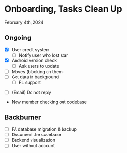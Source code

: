 <!-- slide -->
# Onboarding, Tasks Clean Up

February 4th, 2024

<!-- slide -->
## Ongoing

- [x] User credit system
    - [ ] Notify user who lost star
- [x] Android version check
    - [ ] Ask users to update
- [ ] Moves (blocking on them)
- [ ] Get data in background
    - [ ] FL support

<!-- slide -->
- [ ] (Email) Do not reply
- New member checking out codebase

<!-- slide -->
## Backburner

- [ ] FA database migration & backup
- [ ] Document the codebase
- [ ] Backend visualization
- [ ] User without account
